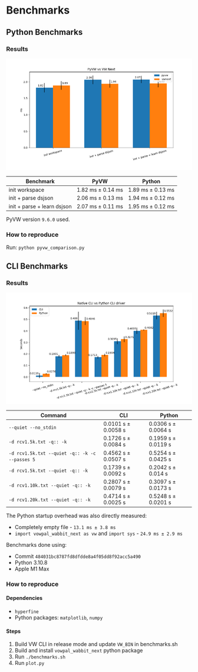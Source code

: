 # Benchmarks

## Python Benchmarks

### Results

![Results python](plot_python.png "Results python")

| Benchmark | PyVW | Python |
| --- | --- | --- |
| init workspace | 1.82 ms ± 0.14 ms | 1.89 ms ± 0.13 ms |
| init + parse dsjson | 2.06 ms ± 0.13 ms | 1.94 ms ± 0.12 ms |
| init + parse + learn dsjson | 2.07 ms ± 0.11 ms | 1.95 ms ± 0.12 ms |

PyVW version `9.6.0` used.

### How to reproduce

Run: `python pyvw_comparison.py`

## CLI Benchmarks

### Results

![Results CLI](plot_cli.png "Results CLI")

| Command | CLI | Python |
| --- | --- | --- |
| `--quiet --no_stdin` | 0.0101 s ± 0.0058 s | 0.0306 s ± 0.0064 s |
| `-d rcv1.5k.txt -q:: -k` | 0.1726 s ± 0.0084 s | 0.1959 s ± 0.0119 s |
| `-d rcv1.5k.txt --quiet -q:: -k -c --passes 5` | 0.4562 s ± 0.0507 s | 0.5254 s ± 0.0425 s |
| `-d rcv1.5k.txt --quiet -q:: -k` | 0.1739 s ± 0.0092 s | 0.2042 s ± 0.014 s |
| `-d rcv1.10k.txt --quiet -q:: -k` | 0.2807 s ± 0.0079 s | 0.3097 s ± 0.0173 s |
| `-d rcv1.20k.txt --quiet -q:: -k` | 0.4714 s ± 0.0025 s | 0.5248 s ± 0.0201 s |

The Python startup overhead was also directly measured:

- Completely empty file - `13.1 ms ± 3.8 ms`
- `import vowpal_wabbit_next as vw` and `import sys` - `24.9 ms ± 2.9 ms`

Benchmarks done using:
- Commit `484031bc8787fd8dfdde8a4f05dd8f92acc5a490`
- Python 3.10.8
- Apple M1 Max

### How to reproduce

#### Dependencies

- `hyperfine`
- Python packages: `matplotlib`, `numpy`

#### Steps

1. Build VW CLI in release mode and update `VW_BIN` in benchmarks.sh
2. Build and install `vowpal_wabbit_next` python package
3. Run `./benchmarks.sh`
4. Run `plot.py`
